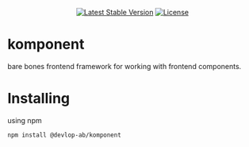<p align="center">
    <a href="https://www.npmjs.org/package/@devlop-ab/komponent"><img src="https://img.shields.io/npm/v/@devlop-ab/komponent.svg" alt="Latest Stable Version"></a>
    <a href="https://github.com/devlop-ab/komponent/blob/main/LICENSE.md"><img src="https://img.shields.io/badge/license-MIT-green" alt="License"></a>
</p>

# komponent

bare bones frontend framework for working with frontend components.

# Installing

using npm

```bash
npm install @devlop-ab/komponent
```
